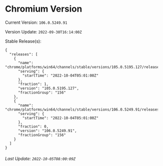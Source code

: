 # Chromium Version

Current Version: `106.0.5249.91`

Version Update: `2022-09-30T16:14:00Z`

Stable Release(s):
```
{
  "releases": [
    {
      "name": "chrome/platforms/win64/channels/stable/versions/105.0.5195.127/releases/1664859660",
      "serving": {
        "startTime": "2022-10-04T05:01:00Z"
      },
      "fraction": 1,
      "version": "105.0.5195.127",
      "fractionGroup": "156"
    },
    {
      "name": "chrome/platforms/win64/channels/stable/versions/106.0.5249.91/releases/1664859660",
      "serving": {
        "startTime": "2022-10-04T05:01:00Z"
      },
      "fraction": 0,
      "version": "106.0.5249.91",
      "fractionGroup": "156"
    }
  ]
}
```

###### Last Update: `2022-10-05T08:00:09Z`

